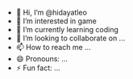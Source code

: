- 👋 Hi, I’m @hidayatleo
- 👀 I’m interested in game
- 🌱 I’m currently learning coding
- 💞️ I’m looking to collaborate on ...
- 📫 How to reach me ...
- 😄 Pronouns: ...
- ⚡ Fun fact: ...

<!---
hidayatleo/hidayatleo is a ✨ special ✨ repository because its `README.md` (this file) appears on your GitHub profile.
You can click the Preview link to take a look at your changes.
--->
